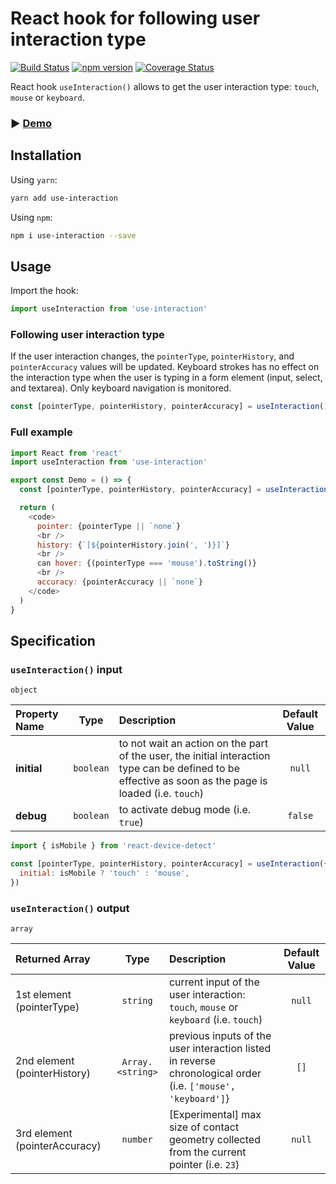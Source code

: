 # React hook for following user interaction type

[![Build Status](https://travis-ci.org/idomusha/use-interaction.svg?branch=master&service=github)](https://travis-ci.org/idomusha/use-interaction)
[![npm version](https://badge.fury.io/js/use-interaction.svg?service=github)](https://badge.fury.io/js/use-interaction)
[![Coverage Status](https://coveralls.io/repos/github/idomusha/use-interaction/badge.svg?branch=master&service=github)](https://coveralls.io/github/idomusha/use-interaction?branch=master)

React hook `useInteraction()` allows to get the user interaction type: `touch`, `mouse` or `keyboard`.

### ▶︎ [Demo](https://idomusha.github.io/use-interaction/)

## Installation

Using `yarn`:

```bash
yarn add use-interaction
```

Using `npm`:

```bash
npm i use-interaction --save
```

## Usage

Import the hook:

```javascript
import useInteraction from 'use-interaction'
```

### Following user interaction type

If the user interaction changes, the `pointerType`, `pointerHistory`, and `pointerAccuracy` values will be updated.
Keyboard strokes has no effect on the interaction type when the user is typing in a form element (input, select, and textarea). Only keyboard navigation is monitored.

```javascript
const [pointerType, pointerHistory, pointerAccuracy] = useInteraction()
```

### Full example

```javascript
import React from 'react'
import useInteraction from 'use-interaction'

export const Demo = () => {
  const [pointerType, pointerHistory, pointerAccuracy] = useInteraction()

  return (
    <code>
      pointer: {pointerType || `none`}
      <br />
      history: {`[${pointerHistory.join(', ')}]`}
      <br />
      can hover: {(pointerType === 'mouse').toString()}
      <br />
      accuracy: {pointerAccuracy || `none`}
    </code>
  )
}
```

## Specification

### `useInteraction()` input

`object`

| Property Name |   Type    | Description                                                                                                                                             | Default Value |
| :------------ | :-------: | :------------------------------------------------------------------------------------------------------------------------------------------------------ | :-----------: |
| **initial**   | `boolean` | to not wait an action on the part of the user, the initial interaction type can be defined to be effective as soon as the page is loaded (i.e. `touch`) |    `null`     |
| **debug**     | `boolean` | to activate debug mode (i.e. `true`)                                                                                                                    |    `false`    |

```javascript
import { isMobile } from 'react-device-detect'

const [pointerType, pointerHistory, pointerAccuracy] = useInteraction({
  initial: isMobile ? 'touch' : 'mouse',
})
```

### `useInteraction()` output

`array`

| Returned Array                |       Type       | Description                                                                                                  | Default Value |
| :---------------------------- | :--------------: | :----------------------------------------------------------------------------------------------------------- | :-----------: |
| 1st element (pointerType)     |     `string`     | current input of the user interaction: `touch`, `mouse` or `keyboard` (i.e. `touch`)                         |    `null`     |
| 2nd element (pointerHistory)  | `Array.<string>` | previous inputs of the user interaction listed in reverse chronological order (i.e. `['mouse', 'keyboard']`} |     `[]`      |
| 3rd element (pointerAccuracy) |     `number`     | [Experimental] max size of contact geometry collected from the current pointer (i.e. `23`)                   |    `null`     |
